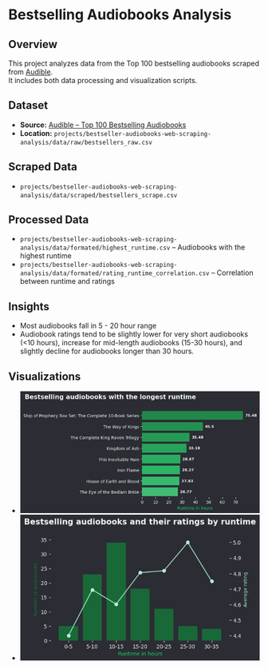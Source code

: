 # Bestselling Audiobooks Analysis

## Overview
This project analyzes data from the Top 100 bestselling audiobooks scraped from [Audible](https://www.audible.com/charts/best).  
It includes both data processing and visualization scripts.

## Dataset
- **Source:** [Audible – Top 100 Bestselling Audiobooks](https://www.audible.com/charts/best)  
- **Location:** `projects/bestseller-audiobooks-web-scraping-analysis/data/raw/bestsellers_raw.csv`

## Scraped Data
- `projects/bestseller-audiobooks-web-scraping-analysis/data/scraped/bestsellers_scrape.csv`

## Processed Data
- `projects/bestseller-audiobooks-web-scraping-analysis/data/formated/highest_runtime.csv` – Audiobooks with the highest runtime  
- `projects/bestseller-audiobooks-web-scraping-analysis/data/formated/rating_runtime_correlation.csv` – Correlation between runtime and ratings  

## Insights
- Most audiobooks fall in 5 - 20 hour range 
- Audiobook ratings tend to be slightly lower for very short audiobooks (<10 hours), increase for mid-length audiobooks (15-30 hours), and slightly decline for audiobooks longer than 30 hours.

## Visualizations 
- ![Bestselling audiobooks](plots/bestselling_audiobooks.png)  
- ![Distribution by runtime](plots/distribution_by_runtime.png)  
